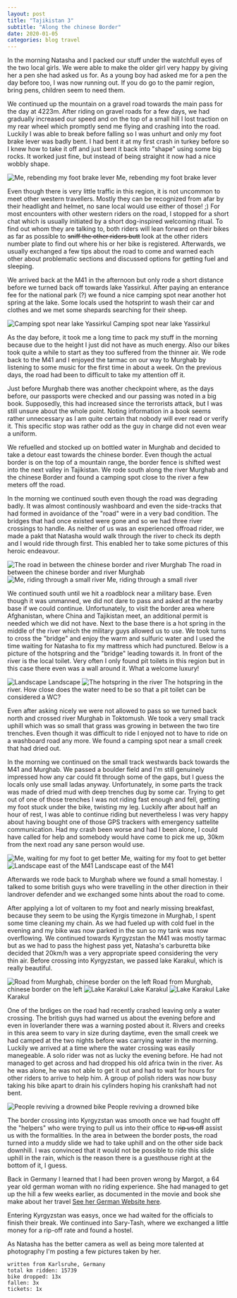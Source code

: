 ```yaml
---
layout: post
title: "Tajikistan 3"
subtitle: "Along the chinese Border"
date: 2020-01-05
categories: blog travel
---
```


In the morning Natasha and I packed our stuff under the watchfull eyes of the two local girls.
We were able to make the older girl very happy by giving her a pen she had asked us for.
As a young boy had asked me for a pen the day before too, I was now running out.
If you do go to the pamir region, bring pens, children seem to need them.

We continued up the mountain on a gravel road towards the main pass for the day at 4223m.
After riding on gravel roads for a few days, we had gradually increased our speed and on the top of a small hill I lost traction on my rear wheel which promptly send me flying and crashing into the road.
Luckily I was able to break before falling so I was unhurt and only my foot brake lever was badly bent.
I had bent it at my first crash in turkey before so I knew how to take it off and just bent it back into "shape" using some big rocks.
It worked just fine, but instead of being straight it now had a nice wobbly shape.

![Me, rebending my foot brake lever][img1] Me, rebending my foot brake lever

Even though there is very little traffic in this region, it is not uncommon to meet other western travellers.
Mostly they can be recognized from afar by their headlight and helmet, no sane local would use either of those! ;)
For most encounters with other western riders on the road, I stopped for a short chat which is usually initiated by a short dog-inspired welcoming ritual.
To find out whom they are talking to, both riders will lean forward on their bikes as far as possible to ~~sniff the other riders butt~~ look at the other riders number plate to find out where his or her bike is registered.
Afterwards, we usually exchanged a few tips about the road to come and warned each other about problematic sections and discussed options for getting fuel and sleeping.

We arrived back at the M41 in the afternoon but only rode a short distance before we turned back off towards lake Yassirkul.
After paying an enterance fee for the national park (?) we found a nice camping spot near another hot spring at the lake.
Some locals used the hotsprint to wash their car and clothes and we met some shepards searching for their sheep.

![Camping spot near lake Yassirkul][img2] Camping spot near lake Yassirkul

As the day before, it took me a long time to pack my stuff in the morning because due to the height I just did not have as much energy.
Also our bikes took quite a while to start as they too suffered from the thinner air.
We rode back to the M41 and I enjoyed the tarmac on our way to Murghab by listening to some music for the first time in about a week.
On the previous days, the road had been to difficult to take my attention off it.

Just before Murghab there was another checkpoint where, as the days before, our passports were checked and our passing was noted in a big book.
Supposedly, this had increased since the terrorists attack, but I was still unsure about the whole point.
Noting information in a book seems rather unnecessary as I am quite certain that nobody will ever read or verify it.
This specific stop was rather odd as the guy in charge did not even wear a uniform.

We refuelled and stocked up on bottled water in Murghab and decided to take a detour east towards the chinese border.
Even though the actual border is on the top of a mountain range, the border fence is shifted west into the next valley in Tajikistan.
We rode south along the river Murghab and the chinese Border and found a camping spot close to the river a few meters off the road.

In the morning we continued south even though the road was degrading badly.
It was almost continously washboard and even the side-tracks that had formed in avoidance of the "road" were in a very bad condition.
The bridges that had once existed were gone and so we had three river crossings to handle.
As neither of us was an experienced offroad rider, we made a pakt that Natasha would walk through the river to check its depth and I would ride through first.
This enabled her to take some pictures of this heroic endeavour.

![The road in between the chinese border and river Murghab][img3] The road in between the chinese border and river Murghab
![Me, riding through a small river][img4] Me, riding through a small river

We continued south until we hit a roadblock near a military base.
Even though it was unmanned, we did not dare to pass and asked at the nearby base if we could continue.
Unfortunately, to visit the border area where Afghanistan, where China and Tajikistan meet, an additional permit is needed which we did not have.
Next to the base there is a hot spring in the middle of the river which the military guys allowed us to use.
We took turns to cross the "bridge" and enjoy the warm and sulfuric water and I used the time waiting for Natasha to fix my mattress which had punctured.
Below is a picture of the hotspring and the "bridge" leading towards it.
In front of the river is the local toilet.
Very often I only found pit toilets in this region but in this case there even was a wall around it.
What a welcome luxury!

![Landscape][img5] Landscape
![The hotspring in the river][img6] The hotspring in the river. How close does the water need to be so that a pit toilet can be considered a WC?

Even after asking nicely we were not allowed to pass so we turned back north and crossed river Murghab in Toktomush.
We took a very small track uphill which was so small that grass was growing in between the two tire trenches.
Even though it was difficult to ride I enjoyed not to have to ride on a washboard road any more.
We found a camping spot near a small creek that had dried out.

In the morning we continued on the small track westwards back towards the M41 and Murghab.
We passed a boulder field and I'm still genuinely impressed how any car could fit through some of the gaps, but I guess the locals only use small ladas anyway.
Unfortunately, in some parts the track was made of dried mud with deep trenches dug by some car.
Trying to get out of one of those trenches I was not riding fast enough and fell, getting my foot stuck under the bike, twisting my leg.
Luckily after about half an hour of rest, I was able to continue riding but nevertheless I was very happy about having bought one of those GPS trackers with emergency sattelite communication.
Had my crash been worse and had I been alone, I could have called for help and somebody would have come to pick me up, 30km from the next road any sane person would use.

![Me, waiting for my foot to get better][img7] Me, waiting for my foot to get better
![Landscape east of the M41][img8] Landscape east of the M41

Afterwards we rode back to Murghab where we found a small homestay.
I talked to some british guys who were travelling in the other direction in their landrover defender and we exchanged some hints about the road to come.

After applying a lot of voltaren to my foot and nearly missing breakfast, because they seem to be using the Kyrgis timezone in Murghab, I spent some time cleaning my chain.
As we had fueled up with cold fuel in the evening and my bike was now parked in the sun so my tank was now overflowing.
We continued towards Kyrgyzstan the M41 was mostly tarmac but as we had to pass the highest pass yet, Natasha's carburetta bike decided that 20km/h was a very appropriate speed considering the very thin air.
Before crossing into Kyrgyzstan, we passed lake Karakul, which is really beautiful.

![Road from Murghab, chinese border on the left][img9] Road from Murghab, chinese border on the left
![Lake Karakul][img10] Lake Karakul
![Lake Karakul][img11] Lake Karakul

One of the brdiges on the road had recently crashed leaving only a water crossing.
The british guys had warned us about the evening before and even in Ioverlander there was a warning posted about it.
Rivers and creeks in this area seem to vary in size during daytime, even the small creek we had camped at the two nights before was carrying water in the morning.
Luckily we arrived at a time where the water crossing was easily manegeable.
A solo rider was not as lucky the evening before.
He had not managed to get across and had dropped his old africa twin in the river.
As he was alone, he was not able to get it out and had to wait for hours for other riders to arrive to help him.
A group of polish riders was now busy taking his bike apart to drain his cylinders hoping his crankshaft had not bent.

![People reviving a drowned bike][img12] People reviving a drowned bike

The border crossing into Kyrgyzstan was smooth once we had fought off the "helpers" who were trying to pull us into their office to ~~rip us off~~ assist us with the formalities.
In the area in between the border posts, the road turned into a muddy slide we had to take uphill and on the other side back downhill.
I was convinced that it would not be possible to ride this slide uphill in the rain, which is the reason there is a guesthouse right at the bottom of it, I guess.

Back in Germany I learned that I had been proven wrong by Margot, a 64 year old german woman with no riding experience.
She had managed to get up the hill a few weeks earlier, as documented in the movie and book she make about her travel [See her German Website here](https://www.xn--ber-grenzen-shb.de/).

Entering Kyrgyzstan was easys, once we had waited for the officials to finish their break.
We continued into Sary-Tash, where we exchanged a little money for a rip-off rate and found a hostel.




As Natasha has the better camera as well as being more talented at photography I'm posting a few pictures taken by her.

```
written from Karlsruhe, Germany
total km ridden: 15739
bike dropped: 13x
fallen: 3x
tickets: 1x
```

[img1]: /img/20200105-tajikistan3-01.jpg
[img2]: /img/20200105-tajikistan3-02.jpg
[img3]: /img/20200105-tajikistan3-03.jpg
[img4]: /img/20200105-tajikistan3-04.jpg
[img5]: /img/20200105-tajikistan3-05.jpg
[img6]: /img/20200105-tajikistan3-06.jpg
[img7]: /img/20200105-tajikistan3-07.jpg
[img8]: /img/20200105-tajikistan3-08.jpg
[img9]: /img/20200105-tajikistan3-09.jpg
[img10]: /img/20200105-tajikistan3-10.jpg
[img11]: /img/20200105-tajikistan3-11.jpg
[img12]: /img/20200105-tajikistan3-12.jpg
